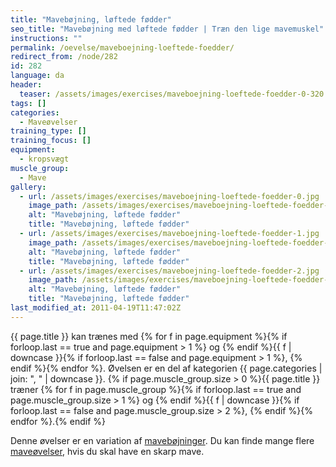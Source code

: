 ```yaml
---
title: "Mavebøjning, løftede fødder"
seo_title: "Mavebøjning med løftede fødder | Træn den lige mavemuskel"
instructions: ""
permalink: /oevelse/maveboejning-loeftede-foedder/
redirect_from: /node/282
id: 282
language: da
header:
  teaser: /assets/images/exercises/maveboejning-loeftede-foedder-0-320.jpg
tags: []
categories:
  - Maveøvelser
training_type: []
training_focus: []
equipment:
  - kropsvægt
muscle_group:
  - Mave
gallery:
  - url: /assets/images/exercises/maveboejning-loeftede-foedder-0.jpg
    image_path: /assets/images/exercises/maveboejning-loeftede-foedder-0-320.jpg
    alt: "Mavebøjning, løftede fødder"
    title: "Mavebøjning, løftede fødder"
  - url: /assets/images/exercises/maveboejning-loeftede-foedder-1.jpg
    image_path: /assets/images/exercises/maveboejning-loeftede-foedder-1-320.jpg
    alt: "Mavebøjning, løftede fødder"
    title: "Mavebøjning, løftede fødder"
  - url: /assets/images/exercises/maveboejning-loeftede-foedder-2.jpg
    image_path: /assets/images/exercises/maveboejning-loeftede-foedder-2-320.jpg
    alt: "Mavebøjning, løftede fødder"
    title: "Mavebøjning, løftede fødder"
last_modified_at: 2011-04-19T11:47:02Z
---
```


{{ page.title }} kan trænes med {% for f in page.equipment %}{% if forloop.last == true and page.equipment > 1 %} og {% endif %}{{ f | downcase  }}{% if forloop.last == false and page.equipment > 1 %}, {% endif %}{% endfor %}. Øvelsen er en del af kategorien {{ page.categories | join: ", " | downcase }}. {% if page.muscle_group.size > 0 %}{{ page.title }} træner {% for f in page.muscle_group %}{% if forloop.last == true and page.muscle_group.size > 1 %} og {% endif %}{{ f | downcase }}{% if forloop.last == false and page.muscle_group.size > 2 %}, {% endif %}{% endfor %}.{% endif %}

Denne øvelser er en variation af [mavebøjninger](/oevelse/maveboejning/). Du kan finde mange flere [maveøvelser](/maveoevelser/), hvis du skal have en skarp mave.
